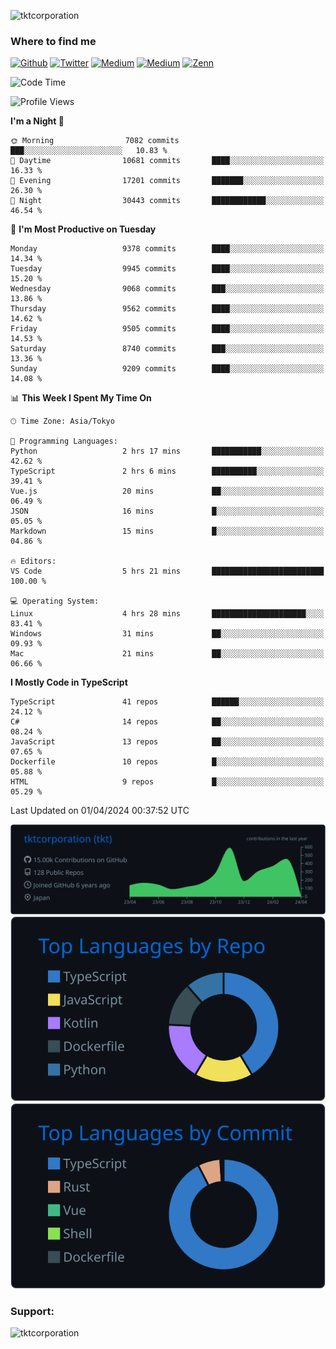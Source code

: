 <p align="left"> <img src="https://komarev.com/ghpvc/?username=tktcorporation&label=Profile%20views&color=0e75b6&style=flat" alt="tktcorporation" /> </p>

<h3>Where to find me</h3>
<p>
<a href="https://github.com/tktcorporation" target="_blank"><img alt="Github" src="https://img.shields.io/badge/GitHub-%2312100E.svg?&style=for-the-badge&logo=Github&logoColor=white" /></a>
<a href="https://twitter.com/tktcorporation" target="_blank"><img alt="Twitter" src="https://img.shields.io/badge/twitter-%231DA1F2.svg?&style=for-the-badge&logo=twitter&logoColor=white" /></a>
<a href="https://www.linkedin.com/in/tktcorporation" target="_blank"><img alt="Medium" src="https://img.shields.io/badge/linkdin-0a66c2.svg?&style=for-the-badge&logo=linkedin&logoColor=white" /></a>
<a href="https://qiita.com/tktcorporation" target="_blank"><img alt="Medium" src="https://img.shields.io/badge/qiita-55C500.svg?&style=for-the-badge&logo=qiita&logoColor=white" /></a>
<a href="https://zenn.dev/tktcorporation" target="_blank"><img alt="Zenn" src="https://img.shields.io/badge/Zenn-3EA8FF.svg?&style=for-the-badge&logo=Zenn&logoColor=white" /></a>
</p>
  
<!--START_SECTION:waka-->
![Code Time](http://img.shields.io/badge/Code%20Time-1%2C463%20hrs%2015%20mins-blue)

![Profile Views](http://img.shields.io/badge/Profile%20Views-0-blue)

**I'm a Night 🦉** 

```text
🌞 Morning                7082 commits        ███░░░░░░░░░░░░░░░░░░░░░░   10.83 % 
🌆 Daytime                10681 commits       ████░░░░░░░░░░░░░░░░░░░░░   16.33 % 
🌃 Evening                17201 commits       ███████░░░░░░░░░░░░░░░░░░   26.30 % 
🌙 Night                  30443 commits       ████████████░░░░░░░░░░░░░   46.54 % 
```
📅 **I'm Most Productive on Tuesday** 

```text
Monday                   9378 commits        ████░░░░░░░░░░░░░░░░░░░░░   14.34 % 
Tuesday                  9945 commits        ████░░░░░░░░░░░░░░░░░░░░░   15.20 % 
Wednesday                9068 commits        ███░░░░░░░░░░░░░░░░░░░░░░   13.86 % 
Thursday                 9562 commits        ████░░░░░░░░░░░░░░░░░░░░░   14.62 % 
Friday                   9505 commits        ████░░░░░░░░░░░░░░░░░░░░░   14.53 % 
Saturday                 8740 commits        ███░░░░░░░░░░░░░░░░░░░░░░   13.36 % 
Sunday                   9209 commits        ████░░░░░░░░░░░░░░░░░░░░░   14.08 % 
```


📊 **This Week I Spent My Time On** 

```text
🕑︎ Time Zone: Asia/Tokyo

💬 Programming Languages: 
Python                   2 hrs 17 mins       ███████████░░░░░░░░░░░░░░   42.62 % 
TypeScript               2 hrs 6 mins        ██████████░░░░░░░░░░░░░░░   39.41 % 
Vue.js                   20 mins             ██░░░░░░░░░░░░░░░░░░░░░░░   06.49 % 
JSON                     16 mins             █░░░░░░░░░░░░░░░░░░░░░░░░   05.05 % 
Markdown                 15 mins             █░░░░░░░░░░░░░░░░░░░░░░░░   04.86 % 

🔥 Editors: 
VS Code                  5 hrs 21 mins       █████████████████████████   100.00 % 

💻 Operating System: 
Linux                    4 hrs 28 mins       █████████████████████░░░░   83.41 % 
Windows                  31 mins             ██░░░░░░░░░░░░░░░░░░░░░░░   09.93 % 
Mac                      21 mins             ██░░░░░░░░░░░░░░░░░░░░░░░   06.66 % 
```

**I Mostly Code in TypeScript** 

```text
TypeScript               41 repos            ██████░░░░░░░░░░░░░░░░░░░   24.12 % 
C#                       14 repos            ██░░░░░░░░░░░░░░░░░░░░░░░   08.24 % 
JavaScript               13 repos            ██░░░░░░░░░░░░░░░░░░░░░░░   07.65 % 
Dockerfile               10 repos            █░░░░░░░░░░░░░░░░░░░░░░░░   05.88 % 
HTML                     9 repos             █░░░░░░░░░░░░░░░░░░░░░░░░   05.29 % 
```




 Last Updated on 01/04/2024 00:37:52 UTC
<!--END_SECTION:waka-->

[![](https://raw.githubusercontent.com/tktcorporation/tktcorporation/master/profile-summary-card-output/github_dark/0-profile-details.svg)](https://github.com/vn7n24fzkq/github-profile-summary-cards)
[![](https://raw.githubusercontent.com/tktcorporation/tktcorporation/master/profile-summary-card-output/github_dark/1-repos-per-language.svg)](https://github.com/vn7n24fzkq/github-profile-summary-cards) [![](https://raw.githubusercontent.com/tktcorporation/tktcorporation/master/profile-summary-card-output/github_dark/2-most-commit-language.svg)](https://github.com/vn7n24fzkq/github-profile-summary-cards)

<h3 align="left">Support:</h3>
<p><a href="https://www.buymeacoffee.com/tktcorporation"> <img align="left" src="https://cdn.buymeacoffee.com/buttons/v2/default-yellow.png" height="50" width="210" alt="tktcorporation" /></a></p><br><br>
